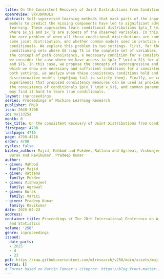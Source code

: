 ```yaml
---
title: On the Consistent Recovery of Joint Distributions from Conditionals
openreview: vkvJDRmOLs
abstract: Self-supervised learning methods that mask parts of the input data and train
  models to predict the missing components have led to significant advances in machine
  learning. These approaches learn conditional distributions $p(x_T \mid x_S)$ simultaneously,
  where $x_S$ and $x_T$ are subsets of the observed variables. In this paper, we examine
  the core problem of when all these conditional distributions are consistent with
  some joint distribution, and whether common models used in practice can learn consistent
  conditionals. We explore this problem in two settings. First, for the complementary
  conditioning sets where $S \cup T$ is the complete set of variables, we introduce
  the concept of path consistency, a necessary condition for a consistent joint. Second,
  we consider the case where we have access to $p(x_T \mid x_S)$ for all subsets $S$
  and $T$. In this case, we propose the concepts of autoregressive and swap consistency,
  which we show are necessary and sufficient conditions for a consistent joint. For
  both settings, we analyze when these consistency conditions hold and show that standard
  discriminative models \emph{may fail to satisfy them}. Finally, we corroborate via
  experiments that proposed consistency measures can be used as proxies for evaluating
  the consistency of conditionals $p(x_T \mid x_S)$, and common parameterizations
  may find it hard to learn true conditionals.
layout: inproceedings
series: Proceedings of Machine Learning Research
publisher: PMLR
issn: 2640-3498
id: majid25a
month: 0
tex_title: On the Consistent Recovery of Joint Distributions from Conditionals
firstpage: 4708
lastpage: 4716
page: 4708-4716
order: 4708
cycles: false
bibtex_author: Majid, Mahbod and Pukdee, Rattana and Agrawal, Vishwajeet and Var{\i}c{\i},
  Burak and Ravikumar, Pradeep Kumar
author:
- given: Mahbod
  family: Majid
- given: Rattana
  family: Pukdee
- given: Vishwajeet
  family: Agrawal
- given: Burak
  family: Varıcı
- given: Pradeep Kumar
  family: Ravikumar
date: 2025-04-23
address:
container-title: Proceedings of The 28th International Conference on Artificial Intelligence
  and Statistics
volume: '258'
genre: inproceedings
issued:
  date-parts:
  - 2025
  - 4
  - 23
pdf: https://raw.githubusercontent.com/mlresearch/v258/main/assets/majid25a/majid25a.pdf
extras: []
# Format based on Martin Fenner's citeproc: https://blog.front-matter.io/posts/citeproc-yaml-for-bibliographies/
---
```

